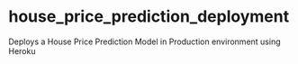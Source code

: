# house_price_prediction_deployment
Deploys a House Price Prediction Model in Production environment using Heroku
